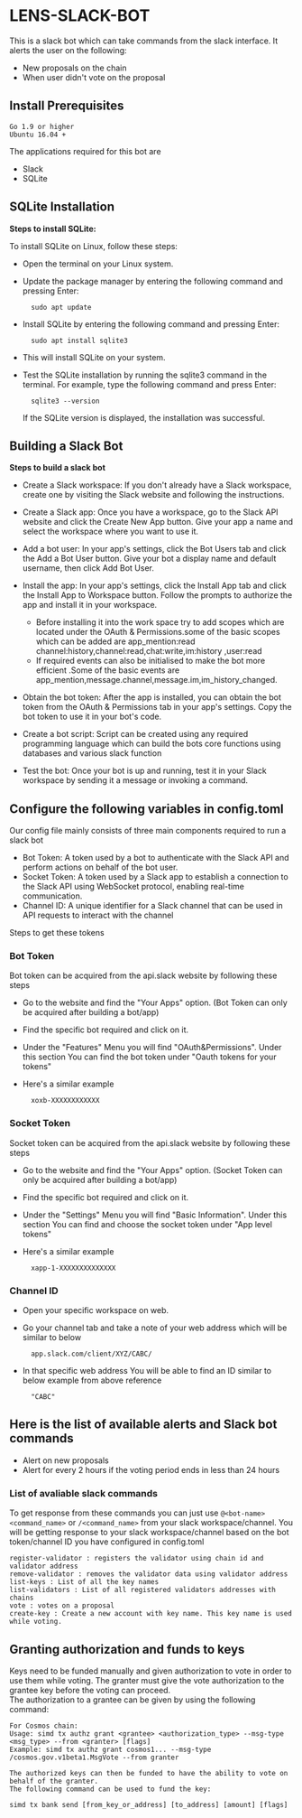 # LENS-SLACK-BOT
This is a slack bot which can take commands from the slack interface.
It alerts the user on the following:
- New proposals on the chain
- When user didn't vote on the proposal

 
## Install Prerequisites

    Go 1.9 or higher
    Ubuntu 16.04 +

The applications required for this bot are 
* Slack
* SQLite

## SQLite Installation

**Steps to install SQLite:**

To install SQLite on Linux, follow these steps:

* Open the terminal on your Linux system.

* Update the package manager by entering the following command and pressing Enter:

        sudo apt update


* Install SQLite by entering the following command and pressing Enter:

        sudo apt install sqlite3

* This will install SQLite on your system.

* Test the SQLite installation by running the sqlite3 command in the terminal. For example, type the following command and press Enter:

        sqlite3 --version

    If the SQLite version is displayed, the installation was successful.

## Building a Slack Bot

**Steps to build a slack bot**

* Create a Slack workspace: If you don't already have a Slack workspace, create one by visiting the Slack website and following the instructions.

* Create a Slack app: Once you have a workspace, go to the Slack API website and click the Create New App button. Give your app a name and select the workspace where you want to use it.

* Add a bot user: In your app's settings, click the Bot Users tab and click the Add a Bot User button. Give your bot a display name and default username, then click Add Bot User.

* Install the app: In your app's settings, click the Install App tab and click the Install App to Workspace button. Follow the prompts to authorize the app and install it in your workspace.
    * Before installing it into the work space try to add scopes which are located under the OAuth & Permissions.some of the basic scopes which can be added are app_mention:read channel:history,channel:read,chat:write,im:history ,user:read
    * If required events can also be initialised to make the bot more efficient .Some of the basic events are app_mention,message.channel,message.im,im_history_changed.

* Obtain the bot token: After the app is installed, you can obtain the bot token from the OAuth & Permissions tab in your app's settings. Copy the bot token to use it in your bot's code.

*  Create a bot script: Script can be created using any required programming language which can build the bots core functions using databases and various slack function

*    Test the bot: Once your bot is up and running, test it in your Slack workspace by sending it a message or invoking a command.

## Configure the following variables in config.toml
 Our config file mainly consists of three main components required to run a slack bot
 
 * Bot Token:
            A token used by a bot to authenticate with the Slack API and perform actions on behalf of the bot user.
 * Socket Token:
     A token used by a Slack app to establish a connection to the Slack API using WebSocket protocol, enabling real-time communication.
 * Channel ID:
     A unique identifier for a Slack channel that can be used in API requests to interact with the channel 
     
 Steps to get these tokens
 
 ### **Bot Token**
  
  Bot token can be acquired from the api.slack website by following these steps
  * Go to the website and find the "Your Apps" option. (Bot Token can only be acquired after building a bot/app)
  * Find the specific bot required and click on it.
  * Under the "Features" Menu you will find "OAuth&Permissions". Under this section You can find the bot token under "Oauth tokens for your tokens"
  * Here's a similar example 
  
          xoxb-XXXXXXXXXXXX
  ### **Socket Token**
  
  Socket token can be acquired from the api.slack website by following these steps
  * Go to the website and find the "Your Apps" option. (Socket Token can only be acquired after building a bot/app)
  * Find the specific bot required and click on it.
  * Under the "Settings" Menu you will find "Basic Information". Under this section You can find and choose the socket token under "App level tokens"
  * Here's a similar example 
  
          xapp-1-XXXXXXXXXXXXXX
          
### Channel ID

* Open your specific workspace on web.
* Go your channel tab and take a note of your web address which will be similar to below
            
        app.slack.com/client/XYZ/CABC/

* In that specific web address You will be able to find an ID similar to below example from above reference

        "CABC"
        
## Here is the list of available alerts and Slack bot commands

* Alert on new proposals
* Alert for every 2 hours if the voting period ends in less than 24 hours 
   
### List of avaliable slack commands

To get response from these commands you can just use `@<bot-name> <command_name>` or `/<command_name>` from your slack workspace/channel. You will be getting response to your slack workspace/channel based on the bot token/channel ID you have configured in config.toml

    register-validator : registers the validator using chain id and validator address
    remove-validator : removes the validator data using validator address
    list-keys : List of all the key names
    list-validators : List of all registered validators addresses with chains
    vote : votes on a proposal
    create-key : Create a new account with key name. This key name is used while voting.

## Granting authorization and funds to keys
Keys need to be funded manually and given authorization to vote in order to use them while voting.
    The granter must give the vote authorization to the grantee key before the voting can proceed.  
    The authorization to a grantee can be given by using the following command:

    For Cosmos chain:
    Usage: simd tx authz grant <grantee> <authorization_type> --msg-type <msg_type> --from <granter> [flags]
    Example: simd tx authz grant cosmos1... --msg-type /cosmos.gov.v1beta1.MsgVote --from granter

    The authorized keys can then be funded to have the ability to vote on behalf of the granter.
    The following command can be used to fund the key:
   
    simd tx bank send [from_key_or_address] [to_address] [amount] [flags]